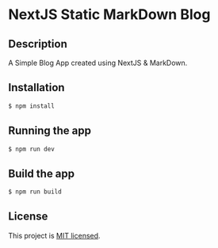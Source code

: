 # NextJS Static MarkDown Blog 

## Description

A Simple Blog App created using NextJS & MarkDown.

## Installation

```sh
$ npm install
```

## Running the app

```sh
$ npm run dev
```

## Build the app

```sh
$ npm run build
```

## License

This project is [MIT licensed](LICENSE).
